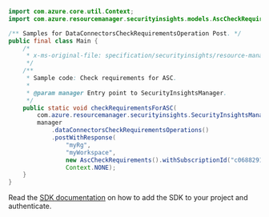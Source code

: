 ```java
import com.azure.core.util.Context;
import com.azure.resourcemanager.securityinsights.models.AscCheckRequirements;

/** Samples for DataConnectorsCheckRequirementsOperation Post. */
public final class Main {
    /*
     * x-ms-original-file: specification/securityinsights/resource-manager/Microsoft.SecurityInsights/preview/2022-01-01-preview/examples/dataConnectors/CheckRequirementsAzureSecurityCenter.json
     */
    /**
     * Sample code: Check requirements for ASC.
     *
     * @param manager Entry point to SecurityInsightsManager.
     */
    public static void checkRequirementsForASC(
        com.azure.resourcemanager.securityinsights.SecurityInsightsManager manager) {
        manager
            .dataConnectorsCheckRequirementsOperations()
            .postWithResponse(
                "myRg",
                "myWorkspace",
                new AscCheckRequirements().withSubscriptionId("c0688291-89d7-4bed-87a2-a7b1bff43f4c"),
                Context.NONE);
    }
}
```

Read the [SDK documentation](https://github.com/Azure/azure-sdk-for-java/blob/azure-resourcemanager-securityinsights_1.0.0-beta.3/sdk/securityinsights/azure-resourcemanager-securityinsights/README.md) on how to add the SDK to your project and authenticate.
